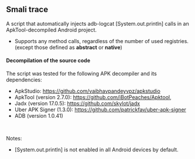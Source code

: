 ## Smali trace

A script that automatically injects adb-logcat [System.out.println] calls in an ApkTool-decompiled Android project.

- Supports any method calls, regardless of the number of used registries. (except those defined as <b>abstract</b> or <b>native</b>)

#### Decompilation of the source code
The script was tested for the following APK decompiler and its dependencies:
- ApkStudio: https://github.com/vaibhavpandeyvpz/apkstudio
- ApkTool (version 2.7.0): https://github.com/iBotPeaches/Apktool,
- Jadx (version 17.0.5): https://github.com/skylot/jadx
- Uber APK Signer (1.3.0): https://github.com/patrickfav/uber-apk-signer
- ADB (version 1.0.41)
<br>

Notes:
- [System.out.println] is not enabled in all Android devices by default.
